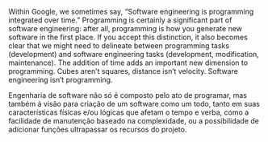 Within Google, we sometimes say, “Software engineering is programming integrated over time.” Programming is certainly a significant part of software engineering: after all, programming is how you generate new software in the first place. If you accept this distinction, it also becomes clear that we might need to delineate between programming tasks (development) and software engineering tasks (development, modification, maintenance). The addition of time adds an important new dimension to programming. Cubes aren’t squares, distance isn’t velocity. Software engineering isn’t programming.

Engenharia de software não só é composto pelo ato de programar, mas também à visão para criação de um software como um todo, tanto em suas características físicas e/ou lógicas que afetam o tempo e verba, como a facilidade de manutenção baseado na complexidade, ou a possibilidade de adicionar funções ultrapassar os recursos do projeto.